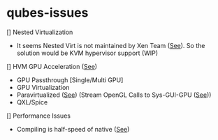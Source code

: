 # qubes-issues
[] Nested Virtualization
- It seems Nested Virt is not maintained by Xen Team ([See](https://wiki.xenproject.org/wiki/Nested_Virtualization_in_Xen)). So the solution would be KVM hypervisor support (WIP)

[] HVM GPU Acceleration ([See](https://wiki.archlinux.org/title/QEMU/Guest_graphics_acceleration))
- GPU Passthrough [Single/Multi GPU]
- GPU Virtualization
- Paravirtualized ([See](https://forum.level1techs.com/t/benchmark-or-advice-on-virtio-gpu-virlgl/172713)) (Stream OpenGL Calls to Sys-GUI-GPU ([See](https://forum.qubes-os.org/t/progress-reports-streaming-opengl-vulkan-calls-to-sys-gui-gpu/5430)))
- QXL/Spice

[] Performance Issues
- Compiling is half-speed of native ([See](https://github.com/QubesOS/qubes-issues/issues/7404))
